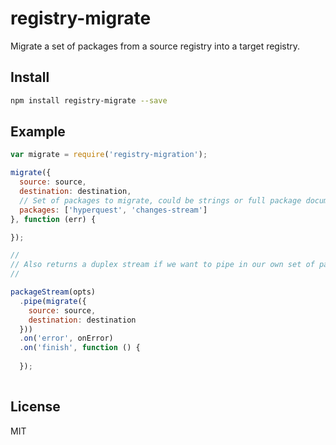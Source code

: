 # registry-migrate

Migrate a set of packages from a source registry into a target registry.

## Install

```sh
npm install registry-migrate --save
```

## Example

```js
var migrate = require('registry-migration');

migrate({
  source: source,
  destination: destination,
  // Set of packages to migrate, could be strings or full package documents
  packages: ['hyperquest', 'changes-stream'] 
}, function (err) {

});

//
// Also returns a duplex stream if we want to pipe in our own set of packages
//

packageStream(opts)
  .pipe(migrate({
    source: source,
    destination: destination
  }))
  .on('error', onError)
  .on('finish', function () {
  
  });
  
```

## License
MIT
